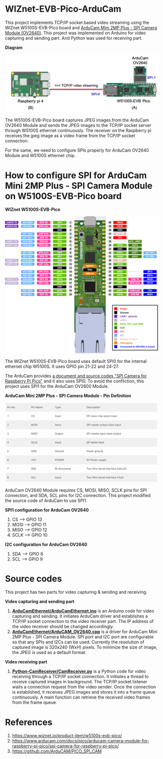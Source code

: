 # WIZnet-EVB-Pico-ArduCam

This project implements TCP/IP socket based video streaming using the WIZnet W5100S-EVB-Pico board and <a href="https://www.arducam.com/product/arducam-2mp-spi-camera-b0067-arduino/">ArduCam Mini 2MP Plus - SPI Camera Module (OV2640)</a>.
This project was implemented on Arduino for video capturing and sending part. And Python was used for receiving part.

**Diagram**

<img src="./images/Diagram.jpg" alt="Diagram">

The W5100S-EVB-Pico board captures JPEG images from the ArduCam OV2640 Module and sends the JPEG images to the TCP/IP socket server through W5100S ethernet continuously. The receiver on the Raspberry pi receives the jpeg image as a video frame from the TCP/IP socket connection.<p>
For the same, we need to configure SPIs properly for ArduCam OV2640 Module and W5100S ethernet chip.

# How to configure SPI for ArduCam Mini 2MP Plus - SPI Camera Module on W5100S-EVB-Pico board

**WIZnet W5100S-EVB-Pico**

<img src="./images/W5100S-EVB-Pico-Pinout.png" alt="W5100S-EVB-Pico">

The WIZnet W5100S-EVB-Pico board uses default SPI0 for the internal ethernet chip W5100S. It uses GPIO pin 21-22 and 24-27.<p>
The ArduCam provides <a href="https://www.arducam.com/docs/pico/arducam-camera-module-for-raspberry-pi-pico/spi-camera-for-raspberry-pi-pico/">a document and source codes "SPI Camera for Raspberry Pi Pico"</a> and it also uses SPI0. To avoid the confliction, this project uses SPI1 for the ArduCam OV2600 Module.


**ArduCam Mini 2MP Plus - SPI Camera Module - Pin Definition**

<img src="./images/AruduCam-Mini-2MP-Plus-SPI-Camera-Module-Pin.jpg" alt="AruduCam-Mini-2MP-Plus-SPI-Camera-Module">

ArduCam OV2640 Module requires CS, MOSI, MISO, SCLK pins for SPI connection, and SDA, SCL pins for I2C connection. This project modified the source code of ArduCam to use SPI1.

**SPI1 configuration for ArduCam OV2640**

1. CS --> GPIO 13
2. MOSI --> GPIO 11
3. MISO --> GPIO 12
4. SCLK --> GPIO 10

**I2C configuration for ArduCam OV2640**

1. SDA --> GPIO 8
2. SCL --> GPIO 9

# Source codes

This project has two parts for video capturing & sending and receiving.

**Video capturing and sending part**

1. **<a href="./ArduCamEthernet/ArduCamEthernet.ino">ArduCamEthernet/ArduCamEthernet.ino</a>** is an Arduino code for video capturing and sending. It initiates ArduCam driver and establishes a TCP/IP socket connection to the video receiver part. The IP address of the video receiver should be changed accordingly.
2. **<a href="./ArduCamEthernet/ArduCAM_OV2640.cpp">ArduCamEthernet/ArduCAM_OV2640.cpp</a>** is a driver for ArduCam Mini 2MP Plus - SPI Camera Module. SPI port and I2C port are configurable so that any SPIs and I2Cs can be used. Currently the resolution of captured image is 320x240 (WxH) pixels. To minimize the size of image, the JPEG is used as a default format.

**Video receiving part**

1. **<a href="./Python-CamReceiver/CamReceiver.py">Python-CamReceiver/CamReceiver.py</a>** is a Python code for video receiving through a TCP/IP socket connection. It initiates a thread to receive captured images in background. The TCP/IP socket listener waits a connection request from the video sender. Once the connection is established, it receives JPEG images and stores it into a frame queue continuously. A main function can retrieve the received video frames from the frame queue.

# References

1. https://www.wiznet.io/product-item/w5100s-evb-pico/
2. https://www.arducam.com/docs/pico/arducam-camera-module-for-raspberry-pi-pico/spi-camera-for-raspberry-pi-pico/
3. https://github.com/ArduCAM/PICO_SPI_CAM
